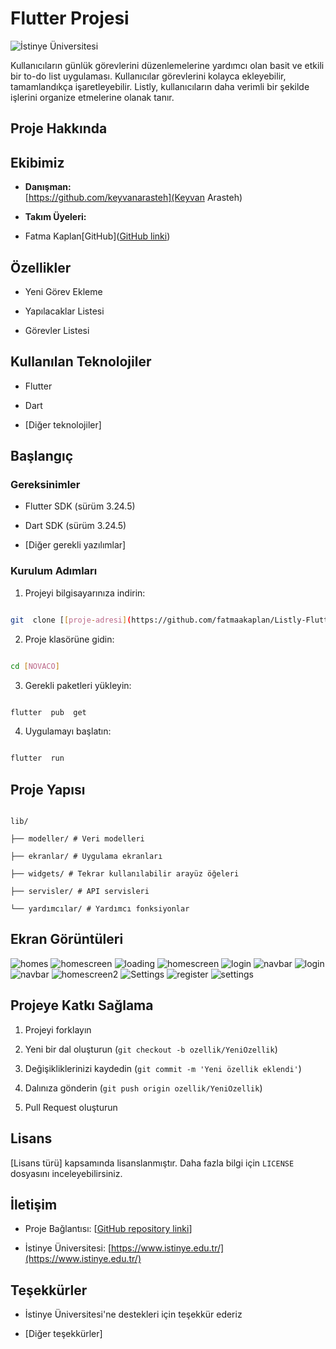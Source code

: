 # Flutter Projesi

  

![İstinye Üniversitesi](https://www.unitededucation.com/linklogoch/istinye-university-logo.png)

  Kullanıcıların günlük görevlerini düzenlemelerine yardımcı olan basit ve etkili bir to-do list uygulaması. Kullanıcılar görevlerini kolayca ekleyebilir, tamamlandıkça işaretleyebilir. Listly, kullanıcıların daha verimli bir şekilde işlerini organize etmelerine olanak tanır.

## Proje Hakkında



  

## Ekibimiz

-  **Danışman:**  
[https://github.com/keyvanarasteh](Keyvan Arasteh)


-  **Takım Üyeleri:**

- Fatma Kaplan[GitHub]([GitHub linki](https://github.com/fatmaakaplan))

  

## Özellikler

- Yeni Görev Ekleme

- Yapılacaklar Listesi

- Görevler Listesi

  

## Kullanılan Teknolojiler

- Flutter

- Dart

- [Diğer teknolojiler]

  

## Başlangıç

  

### Gereksinimler

- Flutter SDK (sürüm 3.24.5)

- Dart SDK (sürüm 3.24.5)

- [Diğer gerekli yazılımlar]

  

### Kurulum Adımları

1. Projeyi bilgisayarınıza indirin:

```bash

git  clone [[proje-adresi](https://github.com/fatmaakaplan/Listly-Flutter)]

```

  

2. Proje klasörüne gidin:

```bash

cd [NOVACO]

```

  

3. Gerekli paketleri yükleyin:

```bash

flutter  pub  get

```

  

4. Uygulamayı başlatın:

```bash

flutter  run

```

  

## Proje Yapısı

```

lib/

├── modeller/ # Veri modelleri

├── ekranlar/ # Uygulama ekranları

├── widgets/ # Tekrar kullanılabilir arayüz öğeleri

├── servisler/ # API servisleri

└── yardımcılar/ # Yardımcı fonksiyonlar

```

  

## Ekran Görüntüleri

![homes](https://github.com/user-attachments/assets/cbc7df50-bb90-4c8b-b15e-7ac756d5e4a3)
![homescreen](https://github.com/user-attachments/assets/2b525d65-1de0-4234-9a08-5a16b1a1a9cf)
![loading](https://github.com/user-attachments/assets/b94b76db-a0ce-48a4-ba56-1e3f84134fdb)
![homescreen](https://github.com/user-attachments/assets/9763d6fe-cd50-4fb1-8fb4-379861dff4bc)
![login](https://github.com/user-attachments/assets/81ae11e4-d366-4a32-ad8e-0e1f0768f557)
![navbar](https://github.com/user-attachments/assets/1d43cc7e-b130-4b50-b516-54abcb9f0628)
![login](https://github.com/user-attachments/assets/29b5222b-3e25-4920-8fac-173fad6b0e93)
![navbar](https://github.com/user-attachments/assets/37cb2516-d18b-44ee-b79d-afa33238eb28)
![homescreen2](https://github.com/user-attachments/assets/c4e3caba-9bb4-46ae-bb23-8056537a6925)
![Settings](https://github.com/user-attachments/assets/1dd7534e-f37b-47fb-bd0b-075c1db86f81)
![register](https://github.com/user-attachments/assets/cf9a0ffa-5dda-4275-9fed-d727e0670ec7)
![settings](https://github.com/user-attachments/assets/786c46f4-4f7a-461a-8109-907a6f110d31)



## Projeye Katkı Sağlama

1. Projeyi forklayın

2. Yeni bir dal oluşturun (`git checkout -b ozellik/YeniOzellik`)

3. Değişikliklerinizi kaydedin (`git commit -m 'Yeni özellik eklendi'`)

4. Dalınıza gönderin (`git push origin ozellik/YeniOzellik`)

5. Pull Request oluşturun

  

## Lisans

[Lisans türü] kapsamında lisanslanmıştır. Daha fazla bilgi için `LICENSE` dosyasını inceleyebilirsiniz.

  

## İletişim

- Proje Bağlantısı: [[GitHub repository linki](https://github.com/fatmaakaplan)]

- İstinye Üniversitesi: [https://www.istinye.edu.tr/](https://www.istinye.edu.tr/)

  

## Teşekkürler

- İstinye Üniversitesi'ne destekleri için teşekkür ederiz

- [Diğer teşekkürler]

  
  
